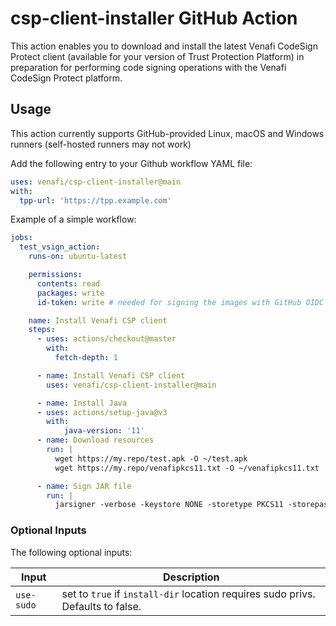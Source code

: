 # csp-client-installer GitHub Action

This action enables you to download and install the latest Venafi CodeSign Protect client (available for your version of Trust Protection Platform) in preparation for performing code signing operations with the Venafi CodeSign Protect platform.

## Usage

This action currently supports GitHub-provided Linux, macOS and Windows runners (self-hosted runners may not work)

Add the following entry to your Github workflow YAML file:

```yaml
uses: venafi/csp-client-installer@main
with:
  tpp-url: 'https://tpp.example.com'
```

Example of a simple workflow:

```yaml
jobs:
  test_vsign_action:
    runs-on: ubuntu-latest

    permissions:
      contents: read
      packages: write
      id-token: write # needed for signing the images with GitHub OIDC Token **not production ready**

    name: Install Venafi CSP client
    steps:
      - uses: actions/checkout@master
        with:
          fetch-depth: 1

      - name: Install Venafi CSP client
        uses: venafi/csp-client-installer@main

      - name: Install Java
      - uses: actions/setup-java@v3
        with:
            java-version: '11'
      - name: Download resources
        run: |
          wget https://my.repo/test.apk -O ~/test.apk
          wget https://my.repo/venafipkcs11.txt -O ~/venafipkcs11.txt

      - name: Sign JAR file
        run: |
          jarsigner -verbose -keystore NONE -storetype PKCS11 -storepass none -providerclass sun.security.pkcs11.SunPKCS11 -providerArg ~/venafipkcs11.txt -certs -tsa http://timestamp.digicert.com ~/test.apk my-signing-cert'
```

### Optional Inputs
The following optional inputs:

| Input | Description |
| --- | --- |
| `use-sudo` | set to `true` if `install-dir` location requires sudo privs. Defaults to false. |
